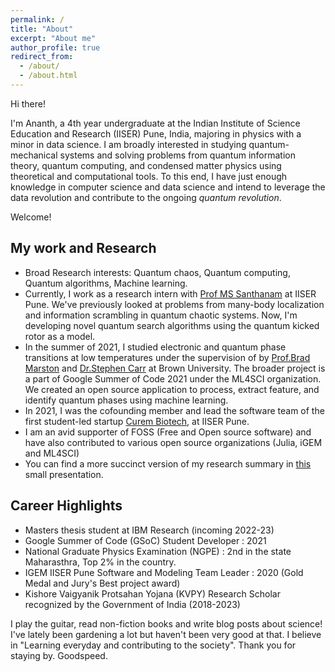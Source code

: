 ```yaml
---
permalink: /
title: "About"
excerpt: "About me"
author_profile: true
redirect_from: 
  - /about/
  - /about.html
---
```


Hi there!

I'm Ananth, a 4th year undergraduate at the Indian Institute of Science Education and Research (IISER) Pune, India, majoring in physics with a minor in data science. I am broadly interested in studying quantum-mechanical systems and solving problems from quantum information theory, quantum computing, and condensed matter physics using theoretical and computational tools. To this end, I have just enough knowledge in computer science and data science and intend to leverage the data revolution and contribute to the ongoing *quantum revolution*.

Welcome!

## My work and Research 
- Broad Research interests: Quantum chaos, Quantum computing, Quantum algorithms, Machine learning.
- Currently, I work as a research intern with [Prof MS Santhanam](http://www.iiserpune.ac.in/~santh/) at IISER Pune. We've previously looked at problems from many-body localization and information scrambling in quantum chaotic systems. Now, I'm developing novel quantum search algorithms using the quantum kicked rotor as a model. 
- In the summer of 2021, I studied electronic and quantum phase transitions at low temperatures under the supervision of by [Prof.Brad Marston](https://sites.brown.edu/bradmarston/) and [Dr.Stephen Carr](https://sites.google.com/view/stcarr/) at Brown University. The broader project is a part of Google Summer of Code 2021 under the ML4SCI organization. We created an open source application to process, extract feature, and identify quantum phases using machine learning. 
- In 2021, I was the cofounding member and lead the software team of the first student-led startup [Curem Biotech](https://curembiotech.com/), at IISER Pune.
- I am an avid supporter of FOSS (Free and Open source software) and have also contributed to various open source organizations (Julia, iGEM and ML4SCI) 
- You can find a more succinct version of my research summary in <a href="https://raw.githubusercontent.com/Anantha-Rao12/Anantha-Rao12.github.io/master/assets/Arao-WorkSummary-presentation.pdf" target="_blank">this</a> small presentation. 
 
## Career Highlights

- Masters thesis student at IBM Research (incoming 2022-23)
- Google Summer of Code (GSoC) Student Developer : 2021
- National Graduate Physics Examination (NGPE) : 2nd in the state Maharasthra,  Top 2% in the country. 
- IGEM IISER Pune Software and Modeling Team Leader : 2020 (Gold Medal and Jury's Best project award)
- Kishore Vaigyanik Protsahan Yojana (KVPY) Research Scholar recognized by the Government of India (2018-2023)

I play the guitar, read non-fiction books and write blog posts about science! I've lately been gardening a lot but haven't been very good at that. I believe in "Learning everyday and contributing to the society". Thank you for staying by. Goodspeed. 

